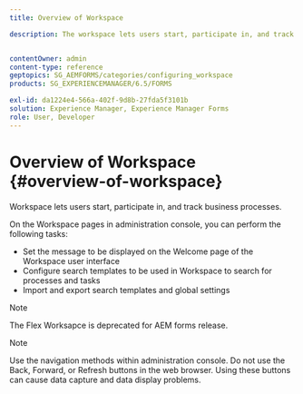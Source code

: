 ```yaml
---
title: Overview of Workspace

description: The workspace lets users start, participate in, and track business processes. Let us learn more about the workspace.


contentOwner: admin
content-type: reference
geptopics: SG_AEMFORMS/categories/configuring_workspace
products: SG_EXPERIENCEMANAGER/6.5/FORMS

exl-id: da1224e4-566a-402f-9d8b-27fda5f3101b
solution: Experience Manager, Experience Manager Forms
role: User, Developer
---
```

# Overview of Workspace {#overview-of-workspace}

Workspace lets users start, participate in, and track business processes.

On the Workspace pages in administration console, you can perform the following tasks:

* Set the message to be displayed on the Welcome page of the Workspace user interface
* Configure search templates to be used in Workspace to search for processes and tasks
* Import and export search templates and global settings

>[!NOTE]
>
>The Flex Worksapce is deprecated for AEM forms release.

>[!NOTE]
>
>Use the navigation methods within administration console. Do not use the Back, Forward, or Refresh buttons in the web browser. Using these buttons can cause data capture and data display problems.

